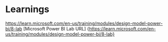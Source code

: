 # Learnings
https://learn.microsoft.com/en-us/training/modules/design-model-power-bi/8-lab
[Microsoft Power BI Lab URL] {https://learn.microsoft.com/en-us/training/modules/design-model-power-bi/8-lab}
